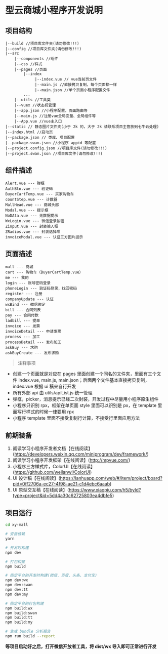 # 型云商城小程序开发说明

## 项目结构

```
|--build //项目库文件夹(请勿修改!!!)
|--config //项目库文件夹(请勿修改!!!)
|--src
    |--components //组件
    |--css //样式
    |--pages //页面
        |--index
             |--index.vue // vue当前页文件
             |--main.js //直接拷贝复制，每个页面都一样
             |--main.json //单个页面小程序配置文件
        ...
    |--utils //工具类
    |--vuex //状态机管理
    |--app.json //小程序配置，页面路由等
    |--main.js //注册vue全局变量、全局组件等
    |--App.vue //vue主入口
|--static // 静态图片文件夹(小于 2k 的，大于 2k 请联系项目主管放到七牛云处理)
|--index.html //启动页
|--package.json // 类库、项目配置
|--package.swan.json //小程序 appid 等配置
|--project.config.json //项目库文件(请勿修改!!!)
|--project.swan.json //项目库文件(请勿修改!!!)
```
## 组件描述
```
Alert.vue --- 弹框
AuthBtn.vue --- 验证码
BuyerCartTemp.vue --- 买家购物车
countStep.vue --- 计数器
MallHead.vue --- 商城头部
Modal.vue --- 提示框
NoDAta.vue --- 无数据提示
WxLogin.vue --- 微信登录按钮
Zinput.vue --- 封装输入框
ZRadios.vue --- 封装选择项
invoiceModal.vue --- 认证三方图片提示
```
## 页面描述
```
mall --- 商城
cart --- 购物车（BuyerCartTemp.vue）
me --- 我的
login --- 账号密码登录
phoneLogin --- 验证码登录，找回密码
register --- 注册
companyUpdate --- 认证
wxBind --- 微信绑定
bill --- 合同列表
pay --- 合同付款
ladbill --- 提单
invoice --- 发票
invoiceDetail --- 申请发票
process --- 加工
processDetail --- 发布加工
askBuy --- 求购
askBuyCreate --- 发布求购
```

> 注释事项

* 创建一个页面就是对应在 pages 里面创建一个同名的文件夹，里面有三个文件 index.vue, main.js, main.json；后面两个文件基本直接拷贝复制，index.vue 根据 ui 稿来自行开发
* 所有外部 api 由 utils/apiList.js 统一管理
* 弹框，picker，消息提示已经二次封装，开发过程中尽量用小程序原生组件
* 小程序只识别 rpx，框架在单页面 style 里面可以识别是 px，在 template 里面写行样式的时候一律要用 rpx
* 小程序 template 里面不接受复制行计算，不接受行里面应用方法

## 前期装备

1.  阅读学习小程序开发者文档【在线阅读】(https://developers.weixin.qq.com/miniprogram/dev/framework/)
2.  阅读学习小程序开发框架【在线阅读】(http://mpvue.com/)
3.  小程序三方样式库，ColorUI【在线阅读】(https://github.com/weilanwl/ColorUI)
4.  UI 设计稿【在线阅读】(https://lanhuapp.com/web/#/item/project/board?pid=0ff2706a-ec27-4f98-ae21-c1d4ebc6aaab)
5.  UI 原型交互稿【在线阅读】(https://www.xiaopiu.com/h5/byId?type=project&id=5dd4a30c62725803ea4dbfe5)

## 项目运行

```bash
cd xy-mall

# 安装依赖
yarn

# 开发时构建
npm dev

# 打包构建
npm build

# 指定平台的开发时构建(微信、百度、头条、支付宝)
npm dev:wx
npm dev:swan
npm dev:tt
npm dev:my

# 指定平台的打包构建
npm build:wx
npm build:swan
npm build:tt
npm build:my

# 生成 bundle 分析报告
npm run build --report
```

**等项目启动好之后，打开微信开放者工具，将 dist/wx 导入即可正常进行开发**
